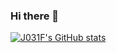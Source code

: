 ### Hi there 👋

[![J031F's GitHub stats](https://github-readme-stats.vercel.app/api?username=J031F)](https://github.com/anuraghazra/github-readme-stats)
